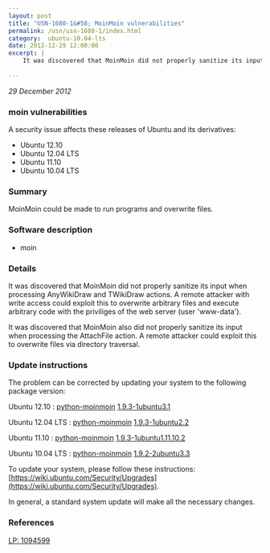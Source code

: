 ```yaml
---
layout: post
title: "USN-1680-1&#58; MoinMoin vulnerabilities"
permalink: /usn/usn-1680-1/index.html
category:  ubuntu-10.04-lts
date: 2012-12-29 12:00:00
excerpt: |
    It was discovered that MoinMoin did not properly sanitize its input when processing AnyWikiDraw and TWikiDraw actions. A remote attacker with write access could exploit this to overwrite arbitrary files and execute arbitrary code with the priviliges of the web server (user &#39;www-data&#39;).
    
--- 
```

 
 

*29 December 2012*

### moin vulnerabilities

A security issue affects these releases of Ubuntu and its derivatives:

* Ubuntu 12.10
* Ubuntu 12.04 LTS
* Ubuntu 11.10
* Ubuntu 10.04 LTS

### Summary

MoinMoin could be made to run programs and overwrite files. 

### Software description

* moin 

### Details

It was discovered that MoinMoin did not properly sanitize its input when processing AnyWikiDraw and TWikiDraw actions. A remote attacker with write access could exploit this to overwrite arbitrary files and execute arbitrary code with the priviliges of the web server (user &#39;www-data&#39;).

It was discovered that MoinMoin also did not properly sanitize its input when processing the AttachFile action. A remote attacker could exploit this to overwrite files via directory traversal. 

### Update instructions

The problem can be corrected by updating your system to the following package version:

Ubuntu 12.10
 : [python-moinmoin](https://launchpad.net/ubuntu/+source/moin) <span> [1.9.3-1ubuntu3.1](https://launchpad.net/ubuntu/+source/moin/1.9.3-1ubuntu3.1) </span> 

Ubuntu 12.04 LTS
 : [python-moinmoin](https://launchpad.net/ubuntu/+source/moin) <span> [1.9.3-1ubuntu2.2](https://launchpad.net/ubuntu/+source/moin/1.9.3-1ubuntu2.2) </span> 

Ubuntu 11.10
 : [python-moinmoin](https://launchpad.net/ubuntu/+source/moin) <span> [1.9.3-1ubuntu1.11.10.2](https://launchpad.net/ubuntu/+source/moin/1.9.3-1ubuntu1.11.10.2) </span> 

Ubuntu 10.04 LTS
 : [python-moinmoin](https://launchpad.net/ubuntu/+source/moin) <span> [1.9.2-2ubuntu3.3](https://launchpad.net/ubuntu/+source/moin/1.9.2-2ubuntu3.3) </span> 

To update your system, please follow these instructions: [https://wiki.ubuntu.com/Security/Upgrades](https://wiki.ubuntu.com/Security/Upgrades).

In general, a standard system update will make all the necessary changes. 

### References

 
 [LP: 1094599](https://launchpad.net/bugs/1094599)
 

